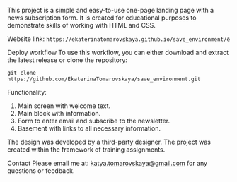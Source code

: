 This project is a simple and easy-to-use one-page landing page with a news subscription form. It is created for educational purposes to demonstrate skills of working with HTML and CSS.

Website link:
`https://ekaterinatomarovskaya.github.io/save_environment/ё`

Deploy workflow To use this workflow, you can either download and extract the latest release or clone the repository:

`git clone https://github.com/EkaterinaTomarovskaya/save_environment.git`

Functionality: 
1. Main screen with welcome text. 
2. Main block with information. 
3. Form to enter email and subscribe to the newsletter. 
4. Basement with links to all necessary information.

The design was developed by a third-party designer. The project was created within the framework of training assignments.

Contact Please email me at: katya.tomarovskaya@gmail.com for any questions or feedback.
